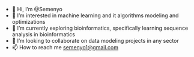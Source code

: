 - 👋 Hi, I’m @Semenyo
- 👀 I’m interested in machine learning and it algorithms modeling and optimizations
- 🌱 I’m currently exploring bioinformatics, specifically learning sequence analysis in bioinformatics
- 💞️ I’m looking to collaborate on data modeling projects in any sector
- 📫 How to reach me semenyo1@gmail.com

<!---
Semenyo/Semenyo is a ✨ special ✨ repository because its `README.md` (this file) appears on your GitHub profile.
You can click the Preview link to take a look at your changes.
--->
